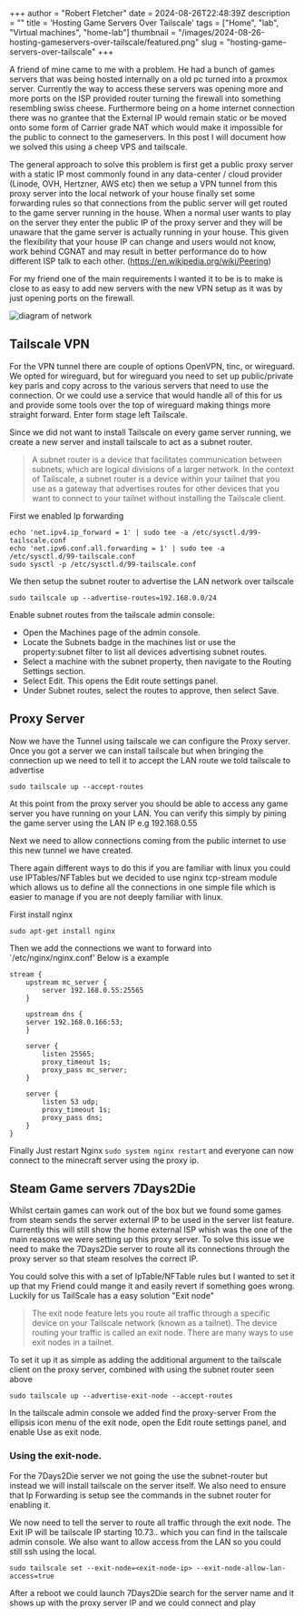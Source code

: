 +++
author = "Robert Fletcher"
date = 2024-08-26T22:48:39Z
description = ""
title = 'Hosting Game Servers Over Tailscale'
tags = ["Home", "lab", "Virtual machines", "home-lab"]
thumbnail = "/images/2024-08-26-hosting-gameservers-over-tailscale/featured.png"
slug = "hosting-game-servers-over-tailscale"
+++

A friend of mine came to me with a problem. He had a bunch of games servers that was being hosted internally on a old pc turned into a proxmox server. Currently the way to access these servers was opening more and more ports on the ISP provided router turning the firewall into something resembling swiss cheese. Furthermore being on a home internet connection there was no grantee that the External IP would remain static or be moved onto some form of Carrier grade NAT which would make it impossible for the public to connect to the gameservers. In this post I will document how we solved this using a cheep VPS and tailscale. 

The general approach to solve this problem is first get a public proxy server with a static IP most commonly found in any data-center / cloud provider (Linode, OVH, Hertzner, AWS etc) then we setup a VPN tunnel from this proxy server into the local network of your house finally set some forwarding rules so that connections from the public server will get routed to the game server running in the house. When a normal user wants to play on the server they enter the public IP of the proxy server and they will be unaware that the game server is actually running in your house. This given the flexibility that your house IP can change and users would not know, work behind CGNAT and may result in better performance do to how different ISP talk to each other. (https://en.wikipedia.org/wiki/Peering)


For my friend one of the main requirements I wanted it to be is to make is close to as easy to add new servers with the new VPN setup as it was by just opening ports on the firewall. 


![diagram of network](/images/2024-08-26-hosting-gameservers-over-tailscale/diagram.drawio.svg)


## Tailscale VPN

For the VPN tunnel there are couple of options OpenVPN, tinc, or wireguard. We opted for wireguard, but for wireguard you need to set up public/private key paris and copy across to the various servers that need to use the connection. Or we could use a service that would handle all of this for us and provide some tools over the top of wireguard making things more straight forward. Enter form stage left Tailscale. 

Since we did not want to install Tailscale on every game server running, we create a new server and install tailscale to act as a subnet router. 
>A subnet router is a device that facilitates communication between subnets, which are logical divisions of a larger network. In the context of Tailscale, a subnet router is a device within your tailnet that you use as a gateway that advertises routes for other devices that you want to connect to your tailnet without installing the Tailscale client.

First we enabled Ip forwarding
```
echo 'net.ipv4.ip_forward = 1' | sudo tee -a /etc/sysctl.d/99-tailscale.conf
echo 'net.ipv6.conf.all.forwarding = 1' | sudo tee -a /etc/sysctl.d/99-tailscale.conf
sudo sysctl -p /etc/sysctl.d/99-tailscale.conf
```

We then setup the subnet router to advertise the LAN network over tailscale
```
sudo tailscale up --advertise-routes=192.168.0.0/24
```
Enable subnet routes from the tailscale admin console: 

- Open the Machines page of the admin console.
- Locate the Subnets badge in the machines list or use the property:subnet filter to list all devices advertising subnet routes.
- Select a machine with the subnet property, then navigate to the Routing Settings section.
- Select Edit. This opens the Edit route settings panel.
- Under Subnet routes, select the routes to approve, then select Save.


## Proxy Server 
Now we have the Tunnel using tailscale we can configure the Proxy server. 
Once you got a server we can install tailscale but when bringing the connection up we need to tell it to accept the LAN route we told tailscale to advertise 
```
sudo tailscale up --accept-routes
````
At this point from the proxy server you should be able to access any game server you have running on your LAN. You can verify this simply by pining the game server using the LAN IP e.g 192.168.0.55

Next we need to allow connections coming from the public internet to use this new tunnel we have created. 

There again different ways to do this if you are familiar with linux you could use IPTables/NFTables but we decided to use nginx tcp-stream module which allows us to define all the connections in one simple file which is easier to manage if you are not deeply familiar with linux. 

First install nginx

```
sudo apt-get install nginx 
```

Then we add the connections we want to forward into `/etc/nginx/nginx.conf' Below is a example

```
stream {
    upstream mc_server {
        server 192.168.0.55:25565   
    }

    upstream dns {
    server 192.168.0.166:53;
    }

    server {
        listen 25565;
        proxy_timeout 1s;
        proxy_pass mc_server;
    }

    server {
        listen 53 udp;
        proxy_timeout 1s;
        proxy_pass dns;
    }
}
```
Finally Just restart Nginx `sudo system nginx restart` and everyone can now connect to the minecraft server using the proxy ip. 


## Steam Game servers 7Days2Die

Whilst certain games can work out of the box but we found some games from steam sends the server external IP to be used in the server list feature. Currently this will still show the home external ISP whish was the one of the main reasons we were setting up this proxy server. To solve this issue we need to make the 7Days2Die server to route all its connections through the proxy server so that steam resolves the correct IP. 

You could solve this with a set of IpTable/NFTable rules but I wanted to set it up that my Friend could mange it and easily revert if something goes wrong. 
Luckily for us TailScale has a easy solution "Exit node" 

>The exit node feature lets you route all traffic through a specific device on your Tailscale network (known as a tailnet). The device routing your traffic is called an exit node. There are many ways to use exit nodes in a tailnet.

To set it up it as simple as adding the additional argument to the tailscale client on the proxy server, combined with using the subnet router seen above 

```
sudo tailscale up --advertise-exit-node --accept-routes
```

In the tailscale admin console we added find the proxy-server From the ellipsis icon menu of the exit node, open the Edit route settings panel, and enable Use as exit node.

### Using the exit-node.

For the 7Days2Die server we not going the use the subnet-router but instead we will install tailscale on the server itself. We also need to ensure that Ip Forwarding is setup see the commands in the subnet router for enabling it. 

We now need to tell the server to route all traffic through the exit node. The Exit IP will be tailscale IP starting 10.73.*.* which you can find in the tailscale admin console. We also want to allow access from the LAN so you could still ssh using the local. 

```
sudo tailscale set --exit-node=<exit-node-ip> --exit-node-allow-lan-access=true
```
After a reboot we could launch 7Days2Die search for the server name and it shows up with the proxy server IP and we could connect and play



















